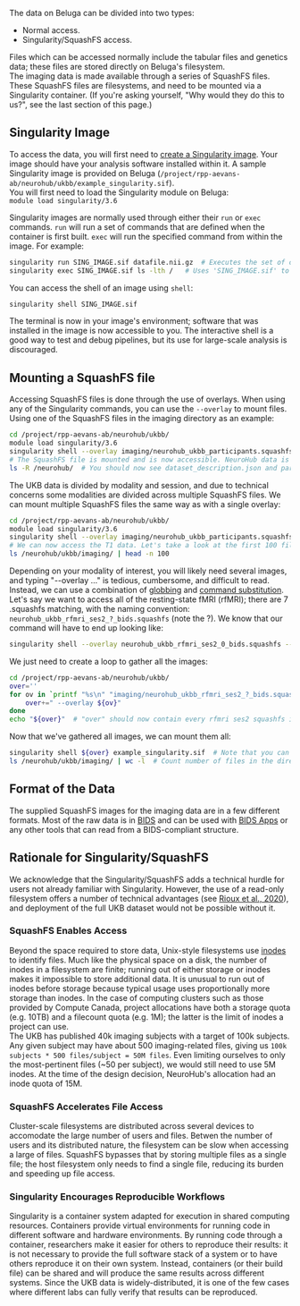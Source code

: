 The data on Beluga can be divided into two types:  
* Normal access.  
* Singularity/SquashFS access.  
  
Files which can be accessed normally include the tabular files and genetics data; these files are stored directly on Beluga's filesystem.  
The imaging data is made available through a series of SquashFS files. These SquashFS files are filesystems, and need to be mounted via a Singularity container. (If you're asking yourself, "Why would they do this to us?", see the last section of this page.)  
  
## Singularity Image  
To access the data, you will first need to [create a Singularity image](https://sylabs.io/guides/3.0/user-guide/build_a_container.html). Your image should have your analysis software installed within it. A sample Singularity image is provided on Beluga (`/project/rpp-aevans-ab/neurohub/ukbb/example_singularity.sif`).  
You will first need to load the Singularity module on Beluga:  
`module load singularity/3.6`  

Singularity images are normally used through either their `run` or `exec` commands. `run` will run a set of commands that are defined when the container is first built. `exec` will run the specified command from within the image. For example:  
```bash
singularity run SING_IMAGE.sif datafile.nii.gz  # Executes the set of commands defined under 'run' for the image 'SING_IMAGE' on the input 'datafile.nii.gz'
singularity exec SING_IMAGE.sif ls -lth /  	# Uses 'SING_IMAGE.sif' to execute the command, 'ls -lth /'
```

You can access the shell of an image using `shell`:  
  
```bash
singularity shell SING_IMAGE.sif
```

The terminal is now in your image's environment; software that was installed in the image is now accessible to you. The interactive shell is a good way to test and debug pipelines, but its use for large-scale analysis is discouraged.

## Mounting a SquashFS file
Accessing SquashFS files is done through the use of overlays. When using any of the Singularity commands, you can use the `--overlay` to mount files. Using one of the SquashFS files in the imaging directory as an example:  
```bash
cd /project/rpp-aevans-ab/neurohub/ukbb/
module load singularity/3.6
singularity shell --overlay imaging/neurohub_ukbb_participants.squashfs:ro example_singularity.sif
# The SquashFS file is mounted and is now accessible. NeuroHub data is kept in /neurohub/; and in this case
ls -R /neurohub/  # You should now see dataset_description.json and participants.tsv in /neurohub/ukbb/imaging/
```

The UKB data is divided by modality and session, and due to technical concerns some modalities are divided across multiple SquashFS files. We can mount multiple SquashFS files the same way as with a single overlay:  
```bash
cd /project/rpp-aevans-ab/neurohub/ukbb/
module load singularity/3.6
singularity shell --overlay imaging/neurohub_ukbb_participants.squashfs:ro --overlay imaging/neurohub_ukbb_t1_ses2_0_bids.squashfs:ro example_singularity.sif
# We can now access the T1 data. Let's take a look at the first 100 files:
ls /neurohub/ukbb/imaging/ | head -n 100
```

Depending on your modality of interest, you will likely need several images, and typing "--overlay ..." is tedious, cumbersome, and difficult to read. Instead, we can use a combination of [globbing](https://linuxhint.com/bash_globbing_tutorial/) and [command substitution](https://www.gnu.org/software/bash/manual/html_node/Command-Substitution.html). Let's say we want to access all of the resting-state fMRI (rfMRI); there are 7 .squashfs matching, with the naming convention: `neurohub_ukbb_rfmri_ses2_?_bids.squashfs` (note the ?). We know that our command will have to end up looking like:  
```bash
singularity shell --overlay neurohub_ukbb_rfmri_ses2_0_bids.squashfs --overlay neurohub_ukbb_rfmri_ses2_1_bids.squashfs (etc.)
```
We just need to create a loop to gather all the images:  
```bash
cd /project/rpp-aevans-ab/neurohub/ukbb/
over=''
for ov in `printf "%s\n" "imaging/neurohub_ukbb_rfmri_ses2_?_bids.squashfs"`; do
	over+=" --overlay ${ov}"
done
echo "${over}"  # "over" should now contain every rfmri ses2 squashfs image.
```
  
Now that we've gathered all images, we can mount them all:  
```bash
singularity shell ${over} example_singularity.sif  # Note that you can't use quotes around ${over}
ls /neurohub/ukbb/imaging/ | wc -l  # Count number of files in the directory
```

## Format of the Data
The supplied SquashFS images for the imaging data are in a few different formats. Most of the raw data is in [BIDS](https://bids-specification.readthedocs.io/en/stable/) and can be used with [BIDS Apps](http://bids-apps.neuroimaging.io/apps/) or any other tools that can read from a BIDS-compliant structure.

## Rationale for Singularity/SquashFS  
We acknowledge that the Singularity/SquashFS adds a technical hurdle for users not already familiar with Singularity. However, the use of a read-only filesystem offers a number of technical advantages (see [Rioux et al., 2020](https://dl.acm.org/doi/10.1145/3311790.3401776)), and deployment of the full UKB dataset would not be possible without it.  
### SquashFS Enables Access
Beyond the space required to store data, Unix-style filesystems use [inodes](https://en.wikipedia.org/wiki/Inode) to identify files. Much like the physical space on a disk, the number of inodes in a filesystem are finite; running out of either storage or inodes makes it impossible to store additional data. It is unusual to run out of inodes before storage because typical usage uses proportionally more storage than inodes. In the case of computing clusters such as those provided by Compute Canada, project allocations have both a storage quota (e.g. 10TB) and a filecount quota (e.g. 1M); the latter is the limit of inodes a project can use.  
The UKB has published 40k imaging subjects with a target of 100k subjects. Any given subject may have about 500 imaging-related files, giving us `100k subjects * 500 files/subject = 50M files`. Even limiting ourselves to only the most-pertinent files (~50 per subject), we would still need to use 5M inodes. At the time of the design decision, NeuroHub's allocation had an inode quota of 15M.  
### SquashFS Accelerates File Access
Cluster-scale filesystems are distributed across several devices to accomodate the large number of users and files. Betwen the number of users and its distributed nature, the filesystem can be slow when accessing a large of files. SquashFS bypasses that by storing multiple files as a single file; the host filesystem only needs to find a single file, reducing its burden and speeding up file access.  
### Singularity Encourages Reproducible Workflows  
Singularity is a container system adapted for execution in shared computing resources. Containers provide virtual environments for running code in different software and hardware environments. By running code through a container, researchers make it easier for others to reproduce their results: it is not necessary to provide the full software stack of a system or to have others reproduce it on their own system. Instead, containers (or their build file) can be shared and will produce the same results across different systems. Since the UKB data is widely-distributed, it is one of the few cases where different labs can fully verify that results can be reproduced.
